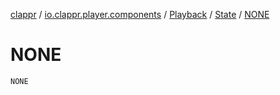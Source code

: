 [clappr](../../../index.md) / [io.clappr.player.components](../../index.md) / [Playback](../index.md) / [State](index.md) / [NONE](./-n-o-n-e.md)

# NONE

`NONE`